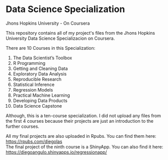 # Data Science Specialization
Jhons Hopkins University - On Coursera

This repository contains all of my project's files from the Jhons Hopkins University Data Science Specializacion on Coursera.

There are 10 Courses in this Specialization:

1.  The Data Scientist’s Toolbox
2.  R Programming 
3.  Getting and Cleaning Data
4.  Exploratory Data Analysis
5.  Reproducible Research
6.  Statistical Inference
7.  Regression Models
8.  Practical Machine Learning
9.  Developing Data Products
10. Data Science Capstone

Although, this is a ten-course specialization. I did not upload any files from the first 4 courses because their projects are
just an introduction to the further courses. 

All my final projects are also uploaded in Rpubs. You can find them here: https://rpubs.com/diegolas <br/>
The final project of the ninth course is a ShinyApp. You can also find it here: https://diegoangulo.shinyapps.io/regressionapp/
